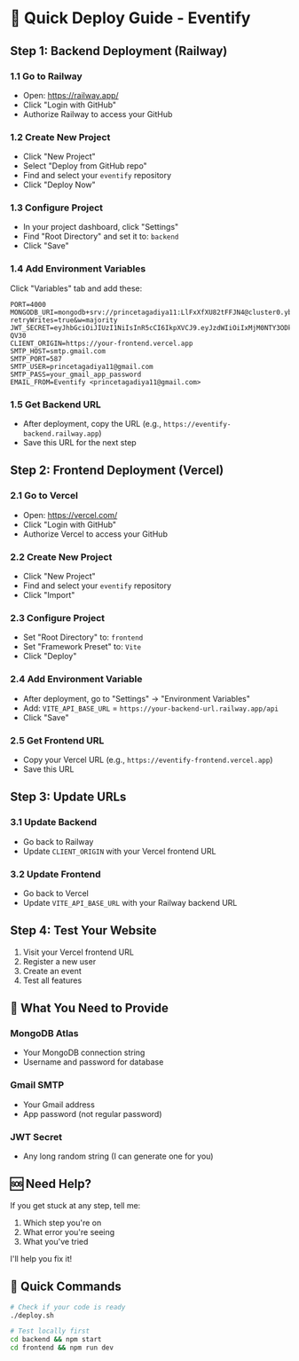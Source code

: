 # 🚀 Quick Deploy Guide - Eventify

## Step 1: Backend Deployment (Railway)

### 1.1 Go to Railway
- Open: https://railway.app/
- Click "Login with GitHub"
- Authorize Railway to access your GitHub

### 1.2 Create New Project
- Click "New Project"
- Select "Deploy from GitHub repo"
- Find and select your `eventify` repository
- Click "Deploy Now"

### 1.3 Configure Project
- In your project dashboard, click "Settings"
- Find "Root Directory" and set it to: `backend`
- Click "Save"

### 1.4 Add Environment Variables
Click "Variables" tab and add these:

```
PORT=4000
MONGODB_URI=mongodb+srv://princetagadiya11:LlFxXfXU82tFFJN4@cluster0.ybpu75u.mongodb.net/eventify?retryWrites=true&w=majority
JWT_SECRET=eyJhbGciOiJIUzI1NiIsInR5cCI6IkpXVCJ9.eyJzdWIiOiIxMjM0NTY3ODkwIiwibmFtZSI6IkpvaG4gRG9lIiwiYWRtaW4iOnRydWUsImlhdCI6MTUxNjIzOTAyMn0.KMUFsIDTnFmyG3nMiGM6H9FNFUROf3wh7SmqJp-QV30
CLIENT_ORIGIN=https://your-frontend.vercel.app
SMTP_HOST=smtp.gmail.com
SMTP_PORT=587
SMTP_USER=princetagadiya11@gmail.com
SMTP_PASS=your_gmail_app_password
EMAIL_FROM=Eventify <princetagadiya11@gmail.com>
```

### 1.5 Get Backend URL
- After deployment, copy the URL (e.g., `https://eventify-backend.railway.app`)
- Save this URL for the next step

## Step 2: Frontend Deployment (Vercel)

### 2.1 Go to Vercel
- Open: https://vercel.com/
- Click "Login with GitHub"
- Authorize Vercel to access your GitHub

### 2.2 Create New Project
- Click "New Project"
- Find and select your `eventify` repository
- Click "Import"

### 2.3 Configure Project
- Set "Root Directory" to: `frontend`
- Set "Framework Preset" to: `Vite`
- Click "Deploy"

### 2.4 Add Environment Variable
- After deployment, go to "Settings" → "Environment Variables"
- Add: `VITE_API_BASE_URL` = `https://your-backend-url.railway.app/api`
- Click "Save"

### 2.5 Get Frontend URL
- Copy your Vercel URL (e.g., `https://eventify-frontend.vercel.app`)
- Save this URL

## Step 3: Update URLs

### 3.1 Update Backend
- Go back to Railway
- Update `CLIENT_ORIGIN` with your Vercel frontend URL

### 3.2 Update Frontend
- Go back to Vercel
- Update `VITE_API_BASE_URL` with your Railway backend URL

## Step 4: Test Your Website

1. Visit your Vercel frontend URL
2. Register a new user
3. Create an event
4. Test all features

## 🔧 What You Need to Provide

### MongoDB Atlas
- Your MongoDB connection string
- Username and password for database

### Gmail SMTP
- Your Gmail address
- App password (not regular password)

### JWT Secret
- Any long random string (I can generate one for you)

## 🆘 Need Help?

If you get stuck at any step, tell me:
1. Which step you're on
2. What error you're seeing
3. What you've tried

I'll help you fix it!

## 🎯 Quick Commands

```bash
# Check if your code is ready
./deploy.sh

# Test locally first
cd backend && npm start
cd frontend && npm run dev
```
